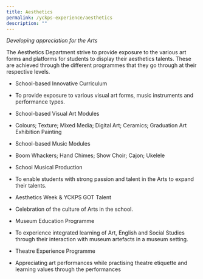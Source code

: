 ```yaml
---
title: Aesthetics
permalink: /yckps-experience/aesthetics
description: ""
---
```

_Developing appreciation for the Arts_

The Aesthetics Department strive to provide exposure to the various art forms and platforms for students to display their aesthetics talents. These are achieved through the different programmes that they go through at their respective levels.  

  

*   School-based Innovative Curriculum

*   To provide exposure to various visual art forms, music instruments and performance types.
*   School-based Visual Art Modules

*   Colours; Texture; Mixed Media; Digital Art; Ceramics; Graduation Art Exhibition Painting

*   School-based Music Modules

*   Boom Whackers; Hand Chimes; Show Choir; Cajon; Ukelele

*   School Musical Production

*   To enable students with strong passion and talent in the Arts to expand their talents.

*   Aesthetics Week & YCKPS GOT Talent

*   Celebration of the culture of Arts in the school.

*   Museum Education Programme

*   To experience integrated learning of Art, English and Social Studies through their interaction with museum artefacts in a museum setting.

*   Theatre Experience Programme

*   Appreciating art performances while practising theatre etiquette and learning values through the performances